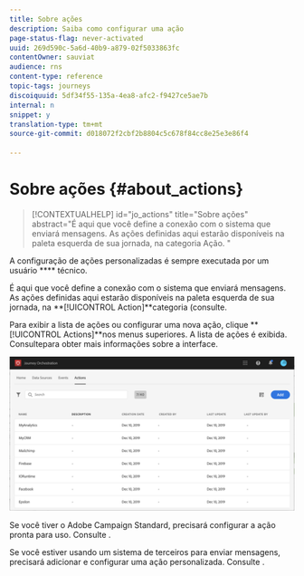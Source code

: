 ```yaml
---
title: Sobre ações
description: Saiba como configurar uma ação
page-status-flag: never-activated
uuid: 269d590c-5a6d-40b9-a879-02f5033863fc
contentOwner: sauviat
audience: rns
content-type: reference
topic-tags: journeys
discoiquuid: 5df34f55-135a-4ea8-afc2-f9427ce5ae7b
internal: n
snippet: y
translation-type: tm+mt
source-git-commit: d018072f2cbf2b8804c5c678f84cc8e25e3e86f4

---
```



# Sobre ações {#about_actions}

>[!CONTEXTUALHELP]
>id=&quot;jo_actions&quot;
>title=&quot;Sobre ações&quot;
>abstract=&quot;É aqui que você define a conexão com o sistema que enviará mensagens. As ações definidas aqui estarão disponíveis na paleta esquerda de sua jornada, na categoria Ação. &quot;

A configuração de ações personalizadas é sempre executada por um usuário **** técnico.

É aqui que você define a conexão com o sistema que enviará mensagens. As ações definidas aqui estarão disponíveis na paleta esquerda de sua jornada, na **[!UICONTROL Action]**categoria (consulte[](../building-journeys/about-action-activities.md).

Para exibir a lista de ações ou configurar uma nova ação, clique **[!UICONTROL Actions]**nos menus superiores. A lista de ações é exibida. Consulte[](../about/user-interface.md)para obter mais informações sobre a interface.

![](../assets/custom1.png)

Se você tiver o Adobe Campaign Standard, precisará configurar a ação pronta para uso. Consulte [](../action/working-with-adobe-campaign.md).

Se você estiver usando um sistema de terceiros para enviar mensagens, precisará adicionar e configurar uma ação personalizada. Consulte [](../action/about-custom-action-configuration.md).
